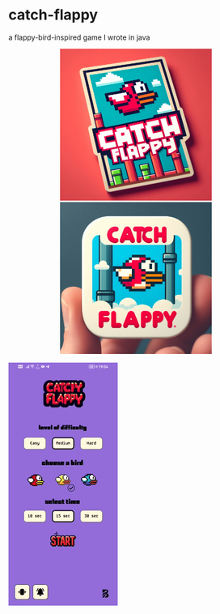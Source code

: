 # catch-flappy

a flappy-bird-inspired game I wrote in java


<div align="center">
  <img src="https://github.com/bugrahankaramollaoglu/catch-flappy/blob/main/cc.jpeg" width="300" alt="Screenshot AA">
  
  <img src="https://github.com/bugrahankaramollaoglu/catch-flappy/blob/main/bb.jpeg" width="300" alt="Screenshot BB">
</div>

![Alt Text](https://github.com/bugrahankaramollaoglu/catch-flappy/blob/main/catchFlappy.gif)


